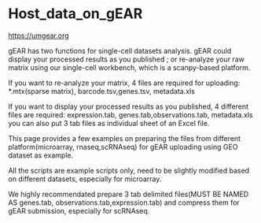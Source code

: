 # Host_data_on_gEAR

https://umgear.org

gEAR has two functions for single-cell datasets analysis. gEAR could display your processed results as you published ; or re-analyze your raw matrix using our single-cell workbench, which is a scanpy-based platform.


If you want to re-analyze your matrix, 4 files are required for uploading: *.mtx(sparse matrix), barcode.tsv,genes.tsv, metadata.xls


If you want to display your processed results as you published, 4 different files are required: expression.tab, genes.tab,observations.tab, metadata.xls
you can also put 3 tab files as individual sheet of an Excel file.


This page provides a few examples on preparing the files from different platform(microarray, rnaseq,scRNAseq) for gEAR uploading using GEO dataset as example.

All the scripts are example scripts only, need to be slightly modified based on different datasets, especially for microarray.

We highly recommendated prepare 3 tab delimited files(MUST BE NAMED AS genes.tab, observations.tab,expression.tab) and compress them for gEAR submission, especially for scRNAseq. 

